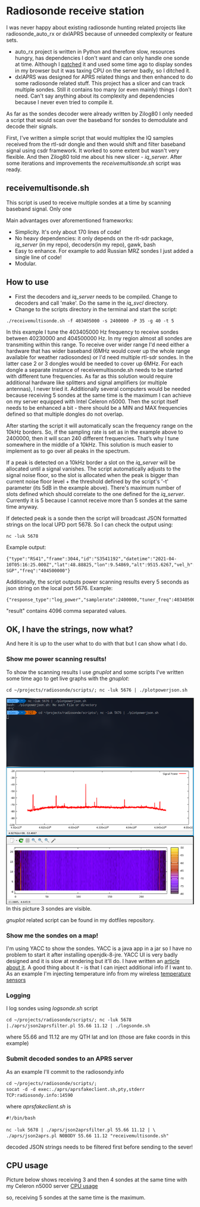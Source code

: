 ﻿# Radiosonde receive station

I was never happy about existing radiosonde hunting related projects like radiosonde_auto_rx or dxlAPRS because of unneeded complexity or feature sets.
- auto_rx project is written in Python and therefore slow, resources hungry, has dependencies I don't want and can only handle one sonde at time. Although I [patched](https://github.com/projecthorus/radiosonde_auto_rx/issues/72) it and used some time ago to display sondes in my browser but it was taxing CPU on the server badly, so I ditched it.
- dxlAPRS was designed for APRS related things and then enhanced to do some radiosonde related stuff. This project has a slicer and can track multiple sondes. Still it contains too many (or even mainly) things I don't need. Can't say anything about its complexity and dependencies because I never even tried to compile it.

As far as the sondes decoder were already written by Zilog80 I only needed a script that would scan over the baseband for sondes to demodulate and decode their signals.

First, I've written a simple script that would multiplex the IQ samples received from the rtl-sdr dongle and then would shift and filter baseband signal using csdr framework. It worked to some extent but wasn't very flexible. And then Zilog80 told me about his new slicer - *iq_server*. After some iterations and improvements the *receivemultisonde.sh* script was ready.

## receivemultisonde.sh
This script is used to receive multiple sondes at a time by scanning baseband signal. Only one 

Main advantages over aforementioned frameworks:
- Simplicity. It's only about 170 lines of code!
- No heavy dependencies: it only depends on the rlt-sdr package, *iq_server* (in my repo), decoders(in my repo), gawk, bash
- Easy to enhance. For example to add Russian MRZ sondes I just added a single line of code!
- Modular.

## How to use
- First the decoders and *iq_server* needs to be compiled. Change to decoders and call 'make'. Do the same in the *iq_svcl* directory.
- Change to the scripts directory in the terminal and start the script:
```
./receivemultisonde.sh -f 403405000 -s 2400000 -P 35 -g 40 -t 5
```
In this example I tune the 403405000 Hz frequency to receive sondes between 40230000 and 404500000 Hz. In my region almost all sondes are transmiting within this range. To receive over wider range I'd need either a hardware that has wider baseband (6MHz would cover up the whole range available for weather radiosondes) or I'd need multiple rtl-sdr sondes. In the latter case 2 or 3 dongles would be needed to cover up 6MHz. For each dongle a separate instance of receivemultisonde.sh needs to be started with different tune frequencies. As far as this solution would require additional hardware like splitters and signal amplifiers (or multiple antennas), I never tried it. Additionally several computers would be needed because receiving 5 sondes at the same time is the maximum I can achieve on my server equipped with Intel Celeron n5000. Then the script itself needs to be enhanced a bit - there should be a MIN and MAX frequencies defined so that multiple dongles do not overlap.

After starting the script it will automatically scan the frequency range on the 10kHz borders. So, if the sampling rate is set as in the example above to 2400000, then it will scan 240 different frequencies. That’s why I tune somewhere in the middle of a 10kHz. This solution is much easier to implement as to go over all peaks in the spectrum.

If a peak is detected on a 10kHz border a slot on the *iq_server* will be allocated until a signal vanishes. The script automatically adjusts to the signal noise floor, so the slot is allocated when the peak is bigger than current noise floor level + the threshold defined by the script's '-t' parameter (its 5dB in the example above). There's maximum number of slots defined which should correlate to the one defined for the *iq_server*. Currently it is 5 because I cannot receive more than 5 sondes at the same time anyway.

If detected peak is a sonde then the script will broadcast JSON formatted strings on the local UPD port 5678. So I can check the output using: 
```
nc -luk 5678
```
Example output:
```
{"type":"RS41","frame":3044,"id":"S3541192","datetime":"2021-04-10T05:16:25.000Z","lat":48.88825,"lon":9.54869,"alt":9515.6267,"vel_h":21.0129,"heading":76.92116,"vel_v":3.66779,"sats":10,"bt":65535,"batt":2.8,"temp":-53.8,"humidity":65.6,"pressure":283.34,"subtype":"RS41-SGP","freq":"404500000"}
```

Additionally, the script outputs power scanning results every 5 seconds as json string on the local port 5676. Example:
```
{"response_type":"log_power","samplerate":2400000,"tuner_freq":403405000,"result":"-83.45,...,-83.28"}
```
"result" contains 4096 comma separated values.

## OK, I have the strings, now what?
And here it is up to the user what to do with that but I can show what I do.

### Show me power scanning results!
To show the scanning results I use *gnuplot* and some scripts I've written some time ago to get live graphs with the *gnuplot*:
```
cd ~/projects/radiosonde/scripts/; nc -luk 5676 | ./plotpowerjson.sh
```
![Power scanning](/pics/powerscanning.png)
In this picture 3 sondes are visible.

*gnuplot* related script can be found in my dotfiles repository.

### Show me the sondes on a map!
I'm using YACC to show the sondes. YACC is a java app in a jar so I have no problem to start it after installing openjdk-8-jre. YACC UI is very badly designed and it is slow at rendering but it'll do. I have written an [article about it](http://flux242.blogspot.com/2020/08/yaac-is-not-yak.html). A good thing about it - is that I can inject additional info if I want to. As an example I'm injecting temperature info from my wireless [temperature sensors](/pics/yacc.png) 

### Logging
I log sondes using *logsonde.sh* script
```
cd ~/projects/radiosonde/scripts/; nc -luk 5678 |./aprs/json2aprsfilter.pl 55.66 11.12 | ./logsonde.sh
```
where 55.66 and 11.12 are my QTH lat and lon (those are fake coords in this example)

### Submit decoded sondes to an APRS server
As an example I'll commit to the radiosondy.info
```
cd ~/projects/radiosonde/scripts/;
socat -d -d exec:./aprs/aprsfakeclient.sh,pty,stderr TCP:radiosondy.info:14590
```
where *aprsfakeclient.sh* is
```
#!/bin/bash

nc -luk 5678 | ./aprs/json2aprsfilter.pl 55.66 11.12 | \
./aprs/json2aprs.pl N0BODY 55.66 11.12 "receivemultisonde.sh"
```

decoded JSON strings needs to be filtered first before sending to the sever!

## CPU usage
Picture below shows receiving 3 and then 4 sondes at the same time with my Celeron n5000 server
[CPU usage](/pics/cpuusage.png)

so, receiving 5 sondes at the same time is the maximum.
